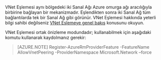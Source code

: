 VNet Eşlemesi aynı bölgedeki iki Sanal Ağı Azure omurga ağı aracılığıyla birbirine bağlayan bir mekanizmadır. Eşlendikten sonra iki Sanal Ağ tüm bağlantılarda tek bir Sanal Ağ gibi görünür. VNet Eşlemesi hakkında yeterli bilgi sahibi değilseniz [VNet Eşlemeye genel bakış](../articles/virtual-network/virtual-network-peering-overview.md) konusunu okuyun.

VNet Eşlemesi ortak önizleme modundadır; kullanabilmek için aşağıdaki komutu kullanarak kaydolmanız gerekir:

> [AZURE.NOTE] Register-AzureRmProviderFeature -FeatureName AllowVnetPeering -ProviderNamespace Microsoft.Network –force
 


<!--HONumber=Aug16_HO1-->



